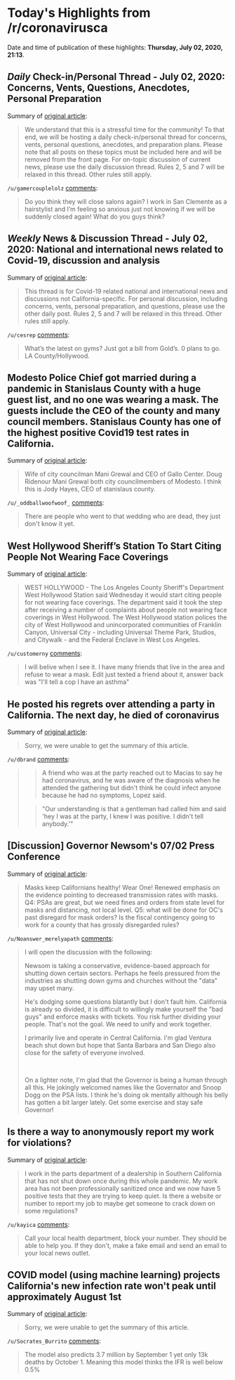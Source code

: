 # Today's Highlights from /r/coronavirusca

Date and time of publication of these highlights: **Thursday, July 02, 2020, 21:13**.

## *Daily* Check-in/Personal Thread - July 02, 2020: Concerns, Vents, Questions, Anecdotes, Personal Preparation

Summary of [original article](https://www.reddit.com/r/CoronavirusCA/comments/hjsbm3/daily_checkinpersonal_thread_july_02_2020/):

> We understand that this is a stressful time for the community! To that end, we will be hosting a daily check-in/personal thread for concerns, vents, personal questions, anecdotes, and preparation plans. Please note that all posts on these topics must be included here and will be removed from the front page. For on-topic discussion of current news, please use the daily discussion thread. Rules 2, 5 and 7 will be relaxed in this thread. Other rules still apply.

`/u/gamercouplelolz` [comments](https://www.reddit.com/r/CoronavirusCA/comments/hjsbm3/daily_checkinpersonal_thread_july_02_2020/):

> Do you think they will close salons again? I work in San Clemente as a hairstylist and I’m feeling so anxious just not knowing if we will be suddenly closed again! What do you guys think?

## *Weekly* News & Discussion Thread - July 02, 2020: National and international news related to Covid-19, discussion and analysis

Summary of [original article](https://www.reddit.com/r/CoronavirusCA/comments/hjsbo0/weekly_news_discussion_thread_july_02_2020/):

> This thread is for Covid-19 related national and international news and discussions not California-specific. For personal discussion, including concerns, vents, personal preparation, and questions, please use the other daily post. Rules 2, 5 and 7 will be relaxed in this thread. Other rules still apply.

`/u/cesrep` [comments](https://www.reddit.com/r/CoronavirusCA/comments/hjsbo0/weekly_news_discussion_thread_july_02_2020/):

> What’s the latest on gyms? Just got a bill from Gold’s. 0 plans to go. LA County/Hollywood.

## Modesto Police Chief got married during a pandemic in Stanislaus County with a huge guest list, and no one was wearing a mask. The guests include the CEO of the county and many council members. Stanislaus County has one of the highest positive Covid19 test rates in California.

Summary of [original article](https://imgur.com/a/8GK6MgO):

> Wife of city councilman Mani Grewal and CEO of Gallo Center. Doug Ridenour Mani Grewal both city councilmembers of Modesto. I think this is Jody Hayes, CEO of stanislaus county.

`/u/_oddballwoofwoof_` [comments](https://www.reddit.com/r/CoronavirusCA/comments/hk52jo/modesto_police_chief_got_married_during_a/):

> There are people who went to that wedding who are dead, they just don't know it yet.

## West Hollywood Sheriff’s Station To Start Citing People Not Wearing Face Coverings

Summary of [original article](https://losangeles.cbslocal.com/2020/07/01/west-hollywood-sheriffs-station-to-start-citing-people-not-wearing-face-coverings/):

> WEST HOLLYWOOD - The Los Angeles County Sheriff's Department West Hollywood Station said Wednesday it would start citing people for not wearing face coverings. The department said it took the step after receiving a number of complaints about people not wearing face coverings in West Hollywood. The West Hollywood station polices the city of West Hollywood and unincorporated communities of Franklin Canyon, Universal City - including Universal Theme Park, Studios, and Citywalk - and the Federal Enclave in West Los Angeles.

`/u/customerny` [comments](https://www.reddit.com/r/CoronavirusCA/comments/hk47kv/west_hollywood_sheriffs_station_to_start_citing/):

> I will belive when I see it. I have many friends that live in the area and refuse to wear a mask. Edit just texted a friend about it, answer back was "I'll tell a cop I have an asthma"

## He posted his regrets over attending a party in California. The next day, he died of coronavirus

Summary of [original article](https://www.cnn.com/2020/07/02/us/california-thomas-macias-coronavirus/index.html):

> Sorry, we were unable to get the summary of this article.

`/u/dbrand` [comments](https://www.reddit.com/r/CoronavirusCA/comments/hjxh1o/he_posted_his_regrets_over_attending_a_party_in/):

> > A friend who was at the party reached out to Macias to say he had coronavirus, and he was aware of the diagnosis when he attended the gathering but didn't think he could infect anyone because he had no symptoms, Lopez said.
> 
> > "Our understanding is that a gentleman had called him and said 'hey I was at the party, I knew I was positive. I didn't tell anybody.'"

## [Discussion] Governor Newsom's 07/02 Press Conference

Summary of [original article](https://www.reddit.com/r/CoronavirusCA/comments/hk2xde/discussion_governor_newsoms_0702_press_conference/):

> Masks keep Californians healthy! Wear One! Renewed emphasis on the evidence pointing to decreased transmission rates with masks. Q4: PSAs are great, but we need fines and orders from state level for masks and distancing, not local level. Q5: what will be done for OC's past disregard for mask orders? Is the fiscal contingency going to work for a county that has grossly disregarded rules?

`/u/Noanswer_merelyapath` [comments](https://www.reddit.com/r/CoronavirusCA/comments/hk2xde/discussion_governor_newsoms_0702_press_conference/):

> I will open the discussion with the following:
> 
> Newsom is taking a conservative, evidence-based approach for shutting down certain sectors. Perhaps he feels pressured from the industries as shutting down gyms and churches without the "data" may upset many.
> 
> He's dodging some questions blatantly but I don't fault him. California is already so divided, it is difficult to willingly make yourself the "bad guys" and enforce masks with tickets. You risk further dividing your people. That's not the goal. We need to unify and work together.
> 
> I primarily live and operate in Central California. I'm glad Ventura beach shut down but hope that Santa Barbara and San Diego also close for the safety of everyone involved.
> 
> &nbsp;
> 
> On a lighter note, I'm glad that the Governor is being a human through all this. He jokingly welcomed names like the Governator and Snoop Dogg on the PSA lists. I think he's doing ok mentally although his belly has gotten a bit larger lately. Get some exercise and stay safe Governor!

## Is there a way to anonymously report my work for violations?

Summary of [original article](https://www.reddit.com/r/CoronavirusCA/comments/hk39xl/is_there_a_way_to_anonymously_report_my_work_for/):

> I work in the parts department of a dealership in Southern California that has not shut down once during this whole pandemic. My work area has not been professionally sanitized once and we now have 5 positive tests that they are trying to keep quiet. Is there a website or number to report my job to maybe get someone to crack down on some regulations?

`/u/kayica` [comments](https://www.reddit.com/r/CoronavirusCA/comments/hk39xl/is_there_a_way_to_anonymously_report_my_work_for/):

> Call your local health department, block your number. They should be able to help you. If they don't, make a fake email and send an email to your local news outlet.

## COVID model (using machine learning) projects California's new infection rate won't peak until approximately August 1st

Summary of [original article](https://www.reddit.com/r/CoronavirusCA/comments/hk4adk/covid_model_using_machine_learning_projects/):

> Sorry, we were unable to get the summary of this article.

`/u/Socrates_Burrito` [comments](https://www.reddit.com/r/CoronavirusCA/comments/hk4adk/covid_model_using_machine_learning_projects/):

> The model also predicts 3.7 million by September 1 yet only 13k deaths by October 1. Meaning this model thinks the IFR is well below 0.5%

